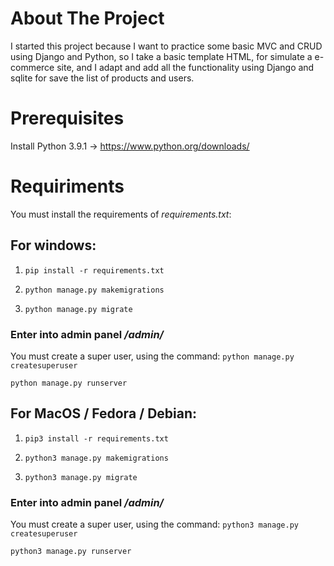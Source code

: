 # About The Project
I started this project because I want to practice some basic MVC and CRUD using Django and Python, 
so I take a basic template HTML, for simulate a e-commerce site, 
and I adapt and add all the functionality using Django and sqlite for save the list of products and users.

# Prerequisites
Install Python 3.9.1 -> https://www.python.org/downloads/

# Requiriments
You must install the requirements of *requirements.txt*:

## For windows:
1. `pip install -r requirements.txt`

2. `python manage.py makemigrations`

3. `python manage.py migrate`

### Enter into admin panel */admin/* 
You must create a super user, using the command:
`python manage.py createsuperuser`

`python manage.py runserver`

## For MacOS / Fedora / Debian:
1. `pip3 install -r requirements.txt`

2. `python3 manage.py makemigrations`

3. `python3 manage.py migrate`

### Enter into admin panel */admin/* 
You must create a super user, using the command:
`python3 manage.py createsuperuser`

`python3 manage.py runserver`